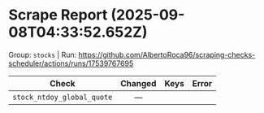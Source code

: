 # Scrape Report (2025-09-08T04:33:52.652Z)

Group: `stocks`  |  Run: https://github.com/AlbertoRoca96/scraping-checks-scheduler/actions/runs/17539767695

| Check | Changed | Keys | Error |
|---|:---:|:--|:--|
| `stock_ntdoy_global_quote` | — |  |  |
